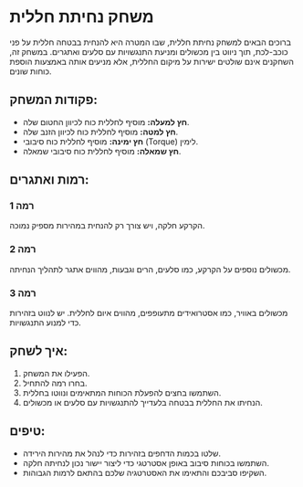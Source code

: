 # משחק נחיתת חללית

ברוכים הבאים למשחק נחיתת חללית, שבו המטרה היא להנחית בבטחה חללית על פני כוכב-לכת, תוך ניווט בין מכשולים ומניעת התנגשויות עם סלעים ואתגרים. במשחק זה, השחקנים אינם שולטים ישירות על מיקום החללית, אלא מניעים אותה באמצעות הוספת כוחות שונים.

## פקודות המשחק:

- **חץ למעלה:** מוסיף לחללית כוח לכיוון החטום שלה.
- **חץ למטה:** מוסיף לחללית כוח לכיוון הזנב שלה.
- **חץ ימינה:** מוסיף לחללית כוח סיבובי (Torque) לימין.
- **חץ שמאלה:** מוסיף לחללית כוח סיבובי שמאלה.

## רמות ואתגרים:

### רמה 1
הקרקע חלקה, ויש צורך רק להנחית במהירות מספיק נמוכה.

### רמה 2
מכשולים נוספים על הקרקע, כמו סלעים, הרים וגבעות, מהווים אתגר לתהליך הנחיתה.

### רמה 3
מכשולים באוויר, כמו אסטרואידים מתעופפים, מהווים איום לחללית. יש לנווט בזהירות כדי למנוע התנגשויות.

## איך לשחק:

1. הפעילו את המשחק.
2. בחרו רמה להתחיל.
3. השתמשו בחצים להפעלת הכוחות המתאימים ונווטו בחללית.
4. הנחיתו את החללית בבטחה בלעדייך להתנגשויות עם סלעים או מכשולים.

## טיפים:

- שלטו בכמות הדחפים בזהירות כדי לנהל את מהירות הירידה.
- השתמשו בכוחות סיבוב באופן אסטרטגי כדי ליצור יישור נכון לנחיתה חלקה.
- השקיפו סביבכם והתאימו את האסטרטגיה שלכם בהתאם לרמות הגבוהות.
